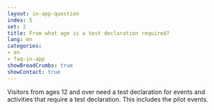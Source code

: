 ```yaml
---
layout: in-app-question
index: 5
set: 2
title: From what age is a test declaration required?
lang: en
categories:
- en
- faq-in-app
showBreadCrumbs: true
showContact: true
---
```

Visitors from ages 12 and over need a test declaration for events and activities that require a test declaration. This includes the pilot events.
